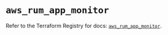 # `aws_rum_app_monitor`

Refer to the Terraform Registry for docs: [`aws_rum_app_monitor`](https://registry.terraform.io/providers/hashicorp/aws/4.67.0/docs/resources/rum_app_monitor).
